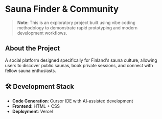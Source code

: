 # Sauna Finder & Community

> **Note**: This is an exploratory project built using vibe coding methodology to demonstrate rapid prototyping and modern development workflows.

## About the Project
A social platform designed specifically for Finland's sauna culture, allowing users to discover public saunas, book private sessions, and connect with fellow sauna enthusiasts.

## 🛠️ Development Stack

- **Code Generation**: Cursor IDE with AI-assisted development
- **Frontend**: HTML + CSS
- **Deployment**: Vercel
